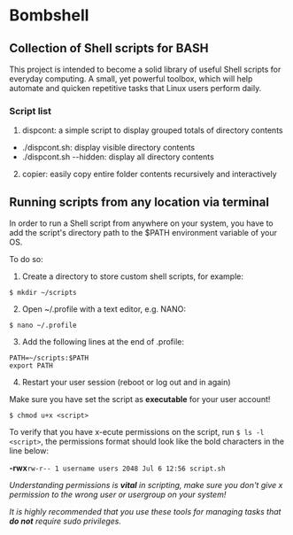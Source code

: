 # Bombshell
## Collection of Shell scripts for BASH

This project is intended to become a solid library of useful Shell scripts for 
everyday computing. A small, yet powerful toolbox, which will help automate and 
quicken repetitive tasks that Linux users perform daily.

### Script list

1.	dispcont:	a simple script to display grouped totals of directory contents
  * ./dispcont.sh: display visible directory contents
  * ./dispcont.sh --hidden: display all directory contents
2.	copier: easily copy entire folder contents recursively and interactively

## Running scripts from any location via terminal

In order to run a Shell script from anywhere on your system, you have to 
add the script's directory path to the $PATH environment variable of your OS.

To do so:

1.	Create a directory to store custom shell scripts, for example:
```
$ mkdir ~/scripts
```
2.	Open ~/.profile with a text editor, e.g. NANO:
```
$ nano ~/.profile
```
3.	Add the following lines at the end of .profile:
```
PATH=~/scripts:$PATH
export PATH
```
4.	Restart your user session (reboot or log out and in again)

Make sure you have set the script as **executable** for your user account!
```
$ chmod u+x <script>
```

To verify that you have x-ecute permissions on the script, run `$ ls -l <script>`, 
the permissions format should look like the bold characters in the line below:

**-rwx**`rw-r-- 1 username users 2048 Jul 6 12:56 script.sh`

*Understanding permissions is ***vital*** in scripting, make sure you don't give x 
permission to the wrong user or usergroup on your system!*

*It is highly recommended that you use these tools for managing tasks that ***do not*** require sudo privileges.*
